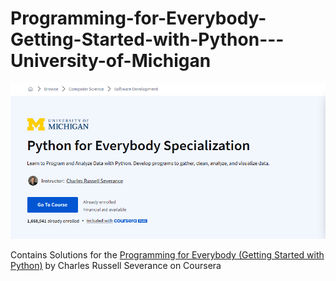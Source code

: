 # Programming-for-Everybody-Getting-Started-with-Python---University-of-Michigan

![](/Resources/title.png)


Contains Solutions for the [Programming for Everybody (Getting Started with Python)](https://www.coursera.org/learn/python) by Charles Russell Severance on Coursera
